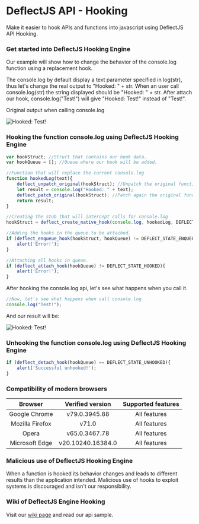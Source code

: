 # DeflectJS API - Hooking
Make it easier to hook APIs and functions into javascript using DeflectJS API Hooking.

### Get started into DeflectJS Hooking Engine
 
Our example will show how to change the behavior of the console.log function using a replacement hook.

The console.log by default display a text parameter specified in log(str), thus let's change the real output to "Hooked: " + str. When an user call console.log(str) the string displayed should be "Hooked: " + str. After attach our hook, console.log("Test!") will give "Hooked: Test!" instead of "Test!".

Original output when calling console.log

<p align="left">
    <img src="https://i.imgur.com/Su9MVXi.png" alt="Hooked: Test!" style="display:block;">
</p>

### Hooking the function console.log using DeflectJS Hooking Engine

```javascript
var hookStruct; //Struct that contains our hook data.
var hookQueue = []; //Queue where our hook will be added.

//Function that will replace the current console.log
function hookedLog(text){
    deflect_unpatch_original(hookStruct); //Unpatch the original function.
    let result = console.log("Hooked: " + text);
    deflect_patch_original(hookStruct); //Patch again the original function.
    return result;
}

//Creating the stub that will intercept calls for console.log
hookStruct = deflect_create_native_hook(console.log, hookedLog, DEFLECT_NATIVE_OVERWRITTEN_HOOK, console);

//Adding the hooks in the queue to be attached.
if (deflect_enqueue_hook(hookStruct, hookQueue) != DEFLECT_STATE_ENQUEUED){
    alert('Error!');
}

//Attaching all hooks in queue.
if (deflect_attach_hook(hookQueue) != DEFLECT_STATE_HOOKED){
    alert('Error!');
}
```

After hooking the console.log api, let's see what happens when you call it.

```javascript
//Now, let's see what happens when call console.log
console.log("Test!");
```

And our result will be:

<p align="left">
    <img src="https://i.imgur.com/LUtyZEM.png" alt="Hooked: Test!" style="display:block;">
</p>

### Unhooking the function console.log using DeflectJS Hooking Engine
```javascript
if (deflect_detach_hook(hookQueue) == DEFLECT_STATE_UNHOOKED){
    alert('Successful unhooked!');
}
```

### Compatibility of modern browsers

|     Browser     |  Verified version | Supported features |
|:---------------:|:-----------------:|:------------------:|
|  Google Chrome  |   v79.0.3945.88   |    All features    |
| Mozilla Firefox |       v71.0       |    All features    |
|      Opera      |   v65.0.3467.78   |    All features    |
|  Microsoft Edge | v20.10240.16384.0 |    All features    |

### Malicious use of DeflectJS Hooking Engine
When a function is hooked its behavior changes and leads to different results than the application intended. Malicious use of hooks to exploit systems is discouraged and isn't our responsibility. 

### Wiki of DeflectJS Engine Hooking
Visit our [wiki page](https://github.com/MurylloEx/DeflectJS-API-Hooking/wiki) and read our api sample. 
